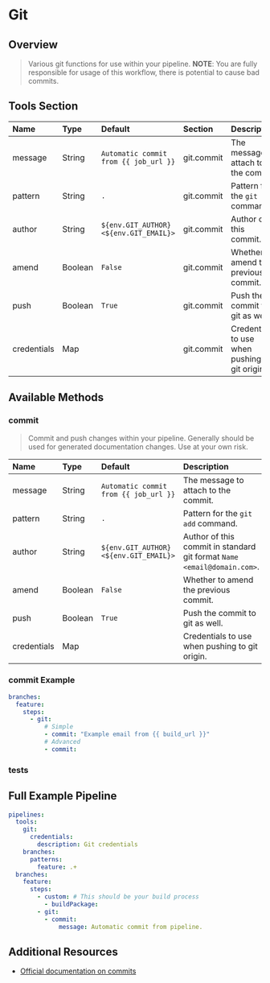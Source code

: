 # Git

## Overview

> Various git functions for use within your pipeline. __NOTE__: You are fully responsible for usage of this workflow, there is potential to cause bad commits.

## Tools Section

| Name        | Type    | Default                                | Section    | Description                                    |
|:------------|:--------|:---------------------------------------|:-----------|:-----------------------------------------------|
| message     | String  | `Automatic commit from {{ job_url }}`  | git.commit | The message to attach to the commit.           |
| pattern     | String  | `.`                                    | git.commit | Pattern for the `git add` command.             |
| author      | String  | `${env.GIT_AUTHOR} <${env.GIT_EMAIL}>` | git.commit | Author of this commit.                         |
| amend       | Boolean | `False`                                | git.commit | Whether to amend the previous commit.          |
| push        | Boolean | `True`                                 | git.commit | Push the commit to git as well.                |
| credentials | Map     |                                        | git.commit | Credentials to use when pushing to git origin. |

## Available Methods

### commit

> Commit and push changes within your pipeline. Generally should be used for generated documentation changes. Use at your own risk.

| Name        | Type    | Default                                | Description                                                             |
|:------------|:--------|:---------------------------------------|:------------------------------------------------------------------------|
| message     | String  | `Automatic commit from {{ job_url }}`  | The message to attach to the commit.                                    |
| pattern     | String  | `.`                                    | Pattern for the `git add` command.                                      |
| author      | String  | `${env.GIT_AUTHOR} <${env.GIT_EMAIL}>` | Author of this commit in standard git format `Name <email@domain.com>`. |
| amend       | Boolean | `False`                                | Whether to amend the previous commit.                                   |
| push        | Boolean | `True`                                 | Push the commit to git as well.                                         |
| credentials | Map     |                                        | Credentials to use when pushing to git origin.                          |

### commit Example

```yaml
branches:
  feature:
    steps:
      - git:
          # Simple
          - commit: "Example email from {{ build_url }}"
          # Advanced
          - commit:
```

### tests

## Full Example Pipeline

```yaml
pipelines:
  tools:
    git:
      credentials:
        description: Git credentials
    branches:
      patterns:
        feature: .+
  branches:
    feature:
      steps:
        - custom: # This should be your build process
          - buildPackage:
        - git:
          - commit:
              message: Automatic commit from pipeline.
```

## Additional Resources

* [Official documentation on commits](https://git-scm.com/docs/git-commit)